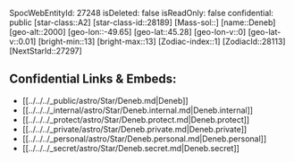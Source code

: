 ﻿---
location: [45.28,-49.65,2000]
type: Star
tags:
- astro/Star

---
SpocWebEntityId: 27248
isDeleted: false
isReadOnly: false
confidential: public
[star-class::A2]
[star-class-id::28189]
[Mass-sol::]
[name::Deneb]
[geo-alt::2000]
[geo-lon::-49.65]
[geo-lat::45.28]
[geo-lon-v::0]
[geo-lat-v::0.01]
[bright-min::13]
[bright-max::13]
[Zodiac-index::1]
[ZodiacId::28113]
[NextStarId::27297]



## Confidential Links & Embeds: 
- [[../../../_public/astro/Star/Deneb.md|Deneb]] 
- [[../../../_internal/astro/Star/Deneb.internal.md|Deneb.internal]] 
- [[../../../_protect/astro/Star/Deneb.protect.md|Deneb.protect]] 
- [[../../../_private/astro/Star/Deneb.private.md|Deneb.private]] 
- [[../../../_personal/astro/Star/Deneb.personal.md|Deneb.personal]] 
- [[../../../_secret/astro/Star/Deneb.secret.md|Deneb.secret]]

